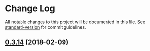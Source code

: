 # Change Log

All notable changes to this project will be documented in this file. See [standard-version](https://github.com/conventional-changelog/standard-version) for commit guidelines.

<a name="0.3.14"></a>
## [0.3.14](https://github.com/svenanders/pwa-boilerplate/compare/v0.3.13...v0.3.14) (2018-02-09)
